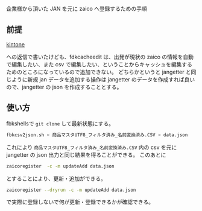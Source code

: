 #

企業様から頂いた JAN を元に zaico へ登録するための手順

## 前提

[kintone](https://fs2002.cybozu.com/k/34/show#record=4&l.view=5118079&l.q=f5118048%2520in%2520%28LOGINUSER%28%29%29&l.sort_0=f5118042&l.order_0=DESC&l.next=0&l.prev=5)

への返信で書いたけども、fdkcacheedit は、出発が現状の zaico の情報を自動で編集したい、また csv で編集したい、ということからキャッシュを編集するためのところになっているので追加できない。
どちらかというと jangetter と同じように新規 jan データを追加する操作は jangetter のデータを作成すれば良いので、jangetter の json を作成することとする。

## 使い方

fbkshellsで `git clone` して最新状態にする。

```sh
fbkcsv2json.sh < 商品マスタUTF8_フィルタ済み_名前変換済み.CSV > data.json
```

これにより `商品マスタUTF8_フィルタ済み_名前変換済み.CSV` 内の csv を元に jangetter の json 出力と同じ結果を得ることができる。
このあとに

```sh
zaicoregister  -c -m updateAdd data.json
```

とすることにより、更新・追加ができる。

```sh
zaicoregister --dryrun -c -m updateAdd data.json
```

で実際に登録しないで何が更新・登録できるかが確認できる。
